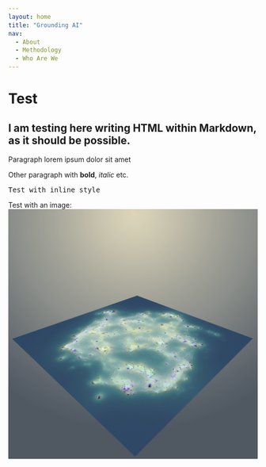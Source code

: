 ```yaml
---
layout: home
title: "Grounding AI"
nav: 
  - About
  - Methodology
  - Who Are We
---
```


# Test

<div>
  <h2>I am testing here writing HTML within Markdown, as it should be possible.</h2>
  <p>Paragraph lorem ipsum dolor sit amet</p>
  <p>Other paragraph with <strong>bold</strong>, <em>italic</em> etc.</p>
  <p style="font-family:Monospace">Test with inline style</p>
  <p>Test with an image: <img src="/assets/images/logo.png"></p>
</div>



